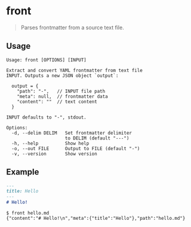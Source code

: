 # front

> Parses frontmatter from a source text file.

## Usage

```
Usage: front [OPTIONS] [INPUT]

Extract and convert YAML frontmatter from text file
INPUT. Outputs a new JSON object `output`:

  output = {
    "path": "-",   // INPUT file path
    "meta": null,  // frontmatter data
    "content": ""  // text content
  }

INPUT defaults to "-", stdout.

Options:
  -d, --delim DELIM   Set frontmatter delimiter
                      to DELIM (default "---")
  -h, --help          Show help
  -o, --out FILE      Output to FILE (default "-")
  -v, --version       Show version
```

## Example

```markdown
---
title: Hello
---
# Hello!
```

```shell
$ front hello.md
{"content":"# Hello!\n","meta":{"title":"Hello"},"path":"hello.md"}
```
